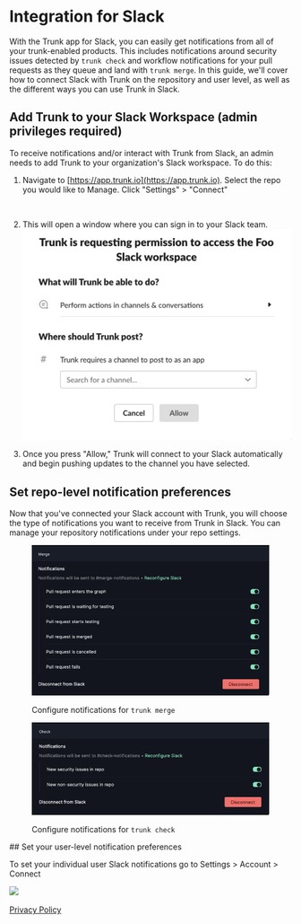# Integration for Slack

With the Trunk app for Slack, you can easily get notifications from all of your trunk-enabled products. This includes notifications around security issues detected by `trunk check` and workflow notifications for your pull requests as they queue and land with `trunk merge`. In this guide, we'll cover how to connect Slack with Trunk on the repository and user level, as well as the different ways you can use Trunk in Slack.

## Add Trunk to your Slack Workspace (admin privileges required)

To receive notifications and/or interact with Trunk from Slack, an admin needs to add Trunk to your organization's Slack workspace. To do this:

1. Navigate to [https://app.trunk.io](https://app.trunk.io). Select the repo you would like to Manage. Click "Settings" > "Connect" <figure><img src="https://files.readme.io/14d4355-image.png" alt=""></figure>

2. This will open a window where you can sign in to your Slack team. ![" width="375](slack-permission.png)

3. Once you press "Allow," Trunk will connect to your Slack automatically and begin pushing updates to the channel you have selected.

## Set repo-level notification preferences

Now that you've connected your Slack account with Trunk, you will choose the type of notifications you want to receive from Trunk in Slack. You can manage your repository notifications under your repo settings.

<figure><img src="./merge-options.png" alt=""><figcaption><p>Configure notifications for <code>trunk merge</code></p></figcaption></figure>
<figure><img src="./check-options.png" alt=""><figcaption><p>Configure notifications for <code>trunk check</code></p></figcaption></figure>
## Set your user-level notification preferences

To set your individual user Slack notifications go to Settings > Account > Connect

![ ](https://files.readme.io/3491658-SCR-20230605-efb-2.png)

[Privacy Policy](https://trunk.io/privacy)

